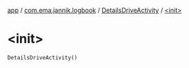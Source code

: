 [app](../../index.md) / [com.ema.jannik.logbook](../index.md) / [DetailsDriveActivity](index.md) / [&lt;init&gt;](./-init-.md)

# &lt;init&gt;

`DetailsDriveActivity()`